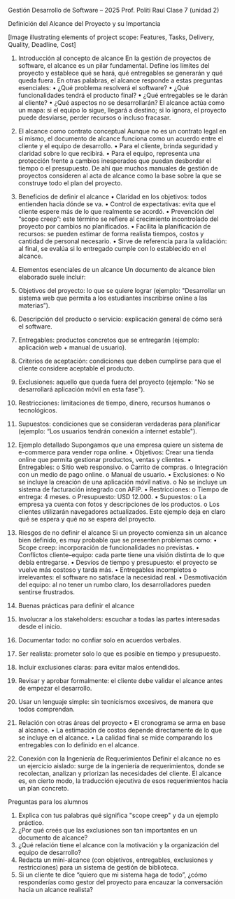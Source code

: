 Gestión Desarrollo de Software – 2025
Prof. Politi Raul
Clase 7 (unidad 2)

Definición del Alcance del Proyecto y su Importancia

[Image illustrating elements of project scope: Features, Tasks, Delivery, Quality, Deadline, Cost]

1. Introducción al concepto de alcance
En la gestión de proyectos de software, el alcance es un pilar fundamental. Define los límites del proyecto y establece qué se hará, qué entregables se generarán y qué queda fuera.
En otras palabras, el alcance responde a estas preguntas esenciales:
• ¿Qué problema resolverá el software?
• ¿Qué funcionalidades tendrá el producto final?
• ¿Qué entregables se le darán al cliente?
• ¿Qué aspectos no se desarrollarán?
El alcance actúa como un mapa: si el equipo lo sigue, llegará a destino; si lo ignora, el proyecto puede desviarse, perder recursos o incluso fracasar.

2. El alcance como contrato conceptual
Aunque no es un contrato legal en sí mismo, el documento de alcance funciona como un acuerdo entre el cliente y el equipo de desarrollo.
• Para el cliente, brinda seguridad y claridad sobre lo que recibirá.
• Para el equipo, representa una protección frente a cambios inesperados que puedan desbordar el tiempo o el presupuesto.
De ahí que muchos manuales de gestión de proyectos consideren al acta de alcance como la base sobre la que se construye todo el plan del proyecto.

3. Beneficios de definir el alcance
• Claridad en los objetivos: todos entienden hacia dónde se va.
• Control de expectativas: evita que el cliente espere más de lo que realmente se acordó.
• Prevención del “scope creep”: este término se refiere al crecimiento incontrolado del proyecto por cambios no planificados.
• Facilita la planificación de recursos: se pueden estimar de forma realista tiempos, costos y cantidad de personal necesario.
• Sirve de referencia para la validación: al final, se evalúa si lo entregado cumple con lo establecido en el alcance.

4. Elementos esenciales de un alcance
Un documento de alcance bien elaborado suele incluir:
1. Objetivos del proyecto: lo que se quiere lograr (ejemplo: "Desarrollar un sistema web que permita a los estudiantes inscribirse online a las materias”).
2. Descripción del producto o servicio: explicación general de cómo será el software.
3. Entregables: productos concretos que se entregarán (ejemplo: aplicación web + manual de usuario).
4. Criterios de aceptación: condiciones que deben cumplirse para que el cliente considere aceptable el producto.
5. Exclusiones: aquello que queda fuera del proyecto (ejemplo: "No se desarrollará aplicación móvil en esta fase").
6. Restricciones: limitaciones de tiempo, dinero, recursos humanos o tecnológicos.
7. Supuestos: condiciones que se consideran verdaderas para planificar (ejemplo: “Los usuarios tendrán conexión a internet estable").

5. Ejemplo detallado
Supongamos que una empresa quiere un sistema de e-commerce para vender ropa online.
• Objetivos: Crear una tienda online que permita gestionar productos, ventas y clientes.
• Entregables:
  o Sitio web responsivo.
  o Carrito de compras.
  o Integración con un medio de pago online.
  o Manual de usuario.
• Exclusiones:
  o No se incluye la creación de una aplicación móvil nativa.
  o No se incluye un sistema de facturación integrado con AFIP.
• Restricciones:
  o Tiempo de entrega: 4 meses.
  o Presupuesto: USD 12.000.
• Supuestos:
  o La empresa ya cuenta con fotos y descripciones de los productos.
  o Los clientes utilizarán navegadores actualizados.
Este ejemplo deja en claro qué se espera y qué no se espera del proyecto.

6. Riesgos de no definir el alcance
Si un proyecto comienza sin un alcance bien definido, es muy probable que se presenten problemas como:
• Scope creep: incorporación de funcionalidades no previstas.
• Conflictos cliente–equipo: cada parte tiene una visión distinta de lo que debía entregarse.
• Desvíos de tiempo y presupuesto: el proyecto se vuelve más costoso y tarda más.
• Entregables incompletos o irrelevantes: el software no satisface la necesidad real.
• Desmotivación del equipo: al no tener un rumbo claro, los desarrolladores pueden sentirse frustrados.

7. Buenas prácticas para definir el alcance
1. Involucrar a los stakeholders: escuchar a todas las partes interesadas desde el inicio.
2. Documentar todo: no confiar solo en acuerdos verbales.
3. Ser realista: prometer solo lo que es posible en tiempo y presupuesto.
4. Incluir exclusiones claras: para evitar malos entendidos.
5. Revisar y aprobar formalmente: el cliente debe validar el alcance antes de empezar el desarrollo.
6. Usar un lenguaje simple: sin tecnicismos excesivos, de manera que todos comprendan.

8. Relación con otras áreas del proyecto
• El cronograma se arma en base al alcance.
• La estimación de costos depende directamente de lo que se incluye en el alcance.
• La calidad final se mide comparando los entregables con lo definido en el alcance.

9. Conexión con la Ingeniería de Requerimientos
Definir el alcance no es un ejercicio aislado: surge de la ingeniería de requerimientos, donde se recolectan, analizan y priorizan las necesidades del cliente.
El alcance es, en cierto modo, la traducción ejecutiva de esos requerimientos hacia un plan concreto.

Preguntas para los alumnos
1. Explica con tus palabras qué significa "scope creep" y da un ejemplo práctico.
2. ¿Por qué creés que las exclusiones son tan importantes en un documento de alcance?
3. ¿Qué relación tiene el alcance con la motivación y la organización del equipo de desarrollo?
4. Redacta un mini-alcance (con objetivos, entregables, exclusiones y restricciones) para un sistema de gestión de biblioteca.
5. Si un cliente te dice “quiero que mi sistema haga de todo”, ¿cómo responderías como gestor del proyecto para encauzar la conversación hacia un alcance realista?
